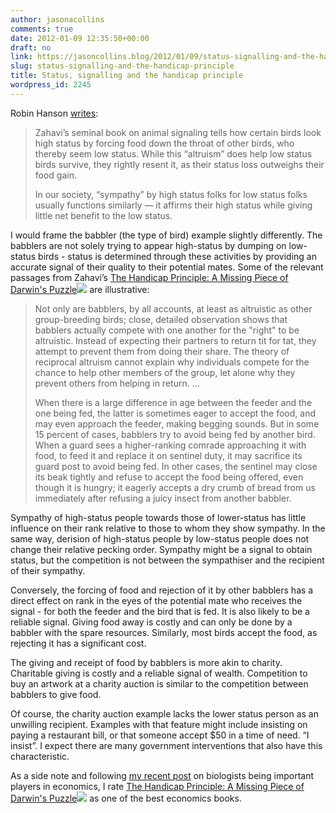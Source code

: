 ```yaml
---
author: jasonacollins
comments: true
date: 2012-01-09 12:35:50+00:00
draft: no
link: https://jasoncollins.blog/2012/01/09/status-signalling-and-the-handicap-principle/
slug: status-signalling-and-the-handicap-principle
title: Status, signalling and the handicap principle
wordpress_id: 2245
---
```


Robin Hanson [writes](http://www.overcomingbias.com/2012/01/hatin-on-farmers.html):


<blockquote>Zahavi’s seminal book on animal signaling tells how certain birds look high status by forcing food down the throat of other birds, who thereby seem low status. While this “altruism” does help low status birds survive, they rightly resent it, as their status loss outweighs their food gain.

In our society, “sympathy” by high status folks for low status folks usually functions similarly — it affirms their high status while giving little net benefit to the low status.</blockquote>


I would frame the babbler (the type of bird) example slightly differently. The babblers are not solely trying to appear high-status by dumping on low-status birds - status is determined through these activities by providing an accurate signal of their quality to their potential mates. Some of the relevant passages from Zahavi’s [The Handicap Principle: A Missing Piece of Darwin's Puzzle](http://www.amazon.com/gp/product/0195129148/ref=as_li_ss_tl?ie=UTF8&tag=evolvieconom-20&linkCode=as2&camp=1789&creative=390957&creativeASIN=0195129148)![](https://www.assoc-amazon.com/e/ir?t=evolvieconom-20&l=as2&o=1&a=0195129148) are illustrative:


<blockquote>Not only are babblers, by all accounts, at least as altruistic as other group-breeding birds; close, detailed observation shows that babblers actually compete with one another for the "right" to be altruistic. Instead of expecting their partners to return tit for tat, they attempt to prevent them from doing their share. The theory of reciprocal altruism cannot explain why individuals compete for the chance to help other members of the group, let alone why they prevent others from helping in return. ...

When there is a large difference in age between the feeder and the one being fed, the latter is sometimes eager to accept the food, and may even approach the feeder, making begging sounds. But in some 15 percent of cases, babblers try to avoid being fed by another bird. When a guard sees a higher-ranking comrade approaching it with food, to feed it and replace it on sentinel duty, it may sacrifice its guard post to avoid being fed. In other cases, the sentinel may close its beak tightly and refuse to accept the food being offered, even though it is hungry; it eagerly accepts a dry crumb of bread from us immediately after refusing a juicy insect from another babbler.</blockquote>


Sympathy of high-status people towards those of lower-status has little influence on their rank relative to those to whom they show sympathy. In the same way, derision of high-status people by low-status people does not change their relative pecking order. Sympathy might be a signal to obtain status, but the competition is not between the sympathiser and the recipient of their sympathy.

Conversely, the forcing of food and rejection of it by other babblers has a direct effect on rank in the eyes of the potential mate who receives the signal - for both the feeder and the bird that is fed. It is also likely to be a reliable signal. Giving food away is costly and can only be done by a babbler with the spare resources. Similarly, most birds accept the food, as rejecting it has a significant cost.

The giving and receipt of food by babblers is more akin to charity. Charitable giving is costly and a reliable signal of wealth. Competition to buy an artwork at a charity auction is similar to the competition between babblers to give food.

Of course, the charity auction example lacks the lower status person as an unwilling recipient. Examples with that feature might include insisting on paying a restaurant bill, or that someone accept $50 in a time of need. “I insist”. I expect there are many government interventions that also have this characteristic.

As a side note and following [my recent post](https://jasoncollins.blog/2012/01/a-nobel-prize-for-biology/) on biologists being important players in economics, I rate [The Handicap Principle: A Missing Piece of Darwin's Puzzle](http://www.amazon.com/gp/product/0195129148/ref=as_li_ss_tl?ie=UTF8&tag=evolvieconom-20&linkCode=as2&camp=1789&creative=390957&creativeASIN=0195129148)![](https://www.assoc-amazon.com/e/ir?t=evolvieconom-20&l=as2&o=1&a=0195129148) as one of the best economics books.

